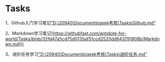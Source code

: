 # Tasks
1、Github入门学习笔记["D:\20940\Documents\geek考核\Tasks\Github.md"]()


2、Markdown学习笔记[https://githubfast.com/antidote-for-world/Tasks/blob/32fd47a5cd75d0135af51ccd2520dd643791808b/Markdown.md]()


3、进阶任务学习["D:\20940\Documents\geek考核\Tasks\进阶任务.md"]()

